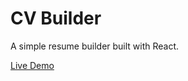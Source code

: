 # CV Builder

A simple resume builder built with React.

[Live Demo](https://github.com/sumit171204/resume-builder)
